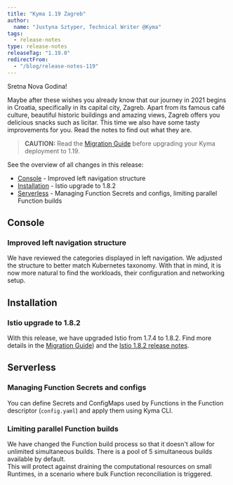 ```yaml
---
title: "Kyma 1.19 Zagreb"
author:
  name: "Justyna Sztyper, Technical Writer @Kyma"
tags:
  - release-notes
type: release-notes
releaseTag: "1.19.0"
redirectFrom:
  - "/blog/release-notes-119"
---
```


Sretna Nova Godina!

Maybe after these wishes you already know that our journey in 2021 begins in Croatia, specifically in its capital city, Zagreb. Apart from its famous café culture, beautiful historic buildings and amazing views, Zagreb offers you delicious snacks such as licitar. This time we also have some tasty improvements for you. Read the notes to find out what they are.

<!-- overview -->

> **CAUTION:** Read the [Migration Guide](https://github.com/kyma-project/kyma/blob/release-1.19/docs/migration-guides/1.18-1.19.md) before upgrading your Kyma deployment to 1.19.

See the overview of all changes in this release:

- [Console](#console) - Improved left navigation structure
- [Installation](#installation) - Istio upgrade to 1.8.2
- [Serverless](#serverless) - Managing Function Secrets and configs, limiting parallel Function builds

## Console

### Improved left navigation structure

We have reviewed the categories displayed in left navigation. 
We adjusted the structure to better match Kubernetes taxonomy. With that in mind, it is now more natural to find the workloads, their configuration and networking setup.  

## Installation 

### Istio upgrade to 1.8.2 

With this release, we have upgraded Istio from 1.7.4 to 1.8.2. Find more details in the [Migration Guide](https://github.com/kyma-project/kyma/blob/release-1.19/docs/migration-guides/1.18-1.19.md)) and the [Istio 1.8.2 release notes](https://istio.io/latest/news/releases/1.8.x/announcing-1.8/). 

## Serverless

### Managing Function Secrets and configs  

You can define Secrets and ConfigMaps used by Functions in the Function descriptor (`config.yaml`) and apply them using Kyma CLI. 

### Limiting parallel Function builds  
We have changed the Function build process so that it doesn't allow for unlimited simultaneous builds. There is a pool of 5 simultaneous builds available by default.  
This will protect against draining the computational resources on small Runtimes, in a scenario where bulk Function reconciliation is triggered. 
